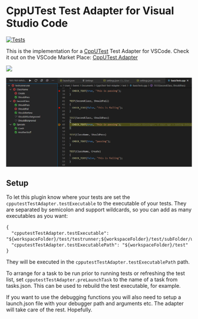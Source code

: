 # CppUTest Test Adapter for Visual Studio Code

[![Tests](https://github.com/bneumann/CppUTest-Test-Adapter/actions/workflows/unit_tests.yml/badge.svg?branch=master)](https://github.com/bneumann/CppUTest-Test-Adapter/actions/workflows/unit_tests.yml)

This is the implementation for a [CppUTest](https://cpputest.github.io/) Test Adapter for VSCode. Check it out on the VSCode Market Place: [CppUTest Adapter](https://marketplace.visualstudio.com/items?itemName=bneumann.cpputest-test-adapter)

<a href="https://ko-fi.com/B0B836FAL"><img src="img/kofi.png" height="40"></a>

![tests](img/tests.png)

## Setup

To let this plugin know where your tests are set the ```cpputestTestAdapter.testExecutable``` to the executable of your tests. They are separated by semicolon and support wildcards, so you can add as many executables as you want:
```
{
  "cpputestTestAdapter.testExecutable": "${workspaceFolder}/test/testrunner;${workspaceFolder}/test/subFolder/ut_*",
  "cpputestTestAdapter.testExecutablePath": "${workspaceFolder}/test"
}
```
They will be executed in the ```cpputestTestAdapter.testExecutablePath``` path.

To arrange for a task to be run prior to running tests or refreshing the test list, set ```cpputestTestAdapter.preLaunchTask``` to the name of a task from tasks.json. This can be used to rebuild the test executable, for example.

If you want to use the debugging functions you will also need to setup a launch.json file with your debugger path and arguments etc. The adapter will take care of the rest. Hopefully.


